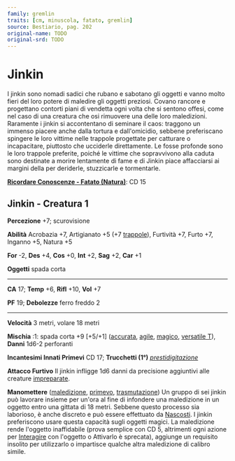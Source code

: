 ```yaml
---
family: gremlin
traits: [cm, minuscola, fatato, gremlin]
source: Bestiario, pag. 202
original-name: TODO
original-srd: TODO
---
```


# Jinkin

I jinkin sono nomadi sadici che rubano e sabotano gli oggetti e vanno molto
fieri del loro potere di maledire gli oggetti preziosi. Covano rancore e
progettano contorti piani di vendetta ogni volta che si sentono offesi, come nel
caso di una creatura che osi rimuovere una delle loro maledizioni. Raramente i
jinkin si accontentano di seminare il caos: traggono un immenso piacere anche
dalla tortura e dall'omicidio, sebbene preferiscano spingere le loro vittime
nelle trappole progettate per catturare o incapacitare, piuttosto che ucciderle
direttamente. Le fosse profonde sono le loro trappole preferite, poiché le
vittime che sopravvivono alla caduta sono destinate a morire lentamente di fame
e di Jinkin piace affacciarsi ai margini della per deriderle, stuzzicarle e
tormentarle.

**[Ricordare Conoscenze - Fatato (Natura)](/azioni/abilita/ricordare-conoscenze)**:
CD 15

## Jinkin - Creatura 1

**Percezione** +7; scurovisione

**Abilità** Acrobazia +7, Artigianato +5 (+7 [trappole](/tratti/trappola)),
Furtività +7, Furto +7, Inganno +5, Natura +5

**For** -2, **Des** +4, **Cos** +0, **Int** +2, **Sag** +2, **Car** +1

**Oggetti** spada corta

---

**CA** 17; **Temp** +6, **Rifl** +10, **Vol** +7

**PF** 19; **Debolezze** ferro freddo 2

---

**Velocità** 3 metri, volare 18 metri

**Mischia** :1: spada corta +9 \[+5/+1] ([accurata](/tratti/accurata),
[agile](/tratti/agile), [magico](/tratti/magico),
[versatile T](/tratti/versatile)), **Danni** 1d6-2 perforanti

**Incantesimi Innati Primevi** CD 17; **Trucchetti (1°)**
_[prestidigitazione](/incantesimi/prestidigitazione)_

**Attacco Furtivo** Il jinkin infligge 1d6 danni da precisione aggiuntivi alle
creature [impreparate](/condizioni/impreparato).

**Manomettere** ([maledizione](/tratti/maledizione), [primevo](/tratti/primevo),
[trasmutazione](/tratti/trasmutazione)) Un gruppo di sei jinkin può lavorare
insieme per un'ora al fine di infondere una maledizione in un oggetto entro una
gittata di 18 metri. Sebbene questo processo sia laborioso, è anche discreto e
può essere effettuato da [Nascosti](/azioni/nascondersi). I jinkin preferiscono
usare questa capacità sugli oggetti magici. La maledizione rende l'oggetto
inaffidabile (prova semplice con CD 5, altrimenti ogni azione per
[Interagire](/azioni/interagire) con l'oggetto o Attivarlo è sprecata), aggiunge
un requisito insolito per utilizzarlo o impartisce qualche altra maledizione di
calibro simile.
